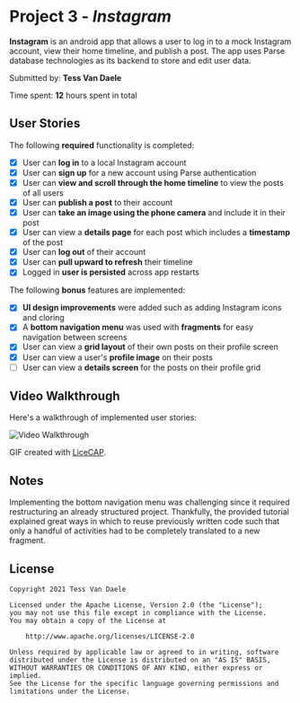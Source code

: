 # Project 3 - *Instagram*

**Instagram** is an android app that allows a user to log in to a mock Instagram account, view their home timeline, and publish a post. The app uses Parse database technologies as its backend to store and edit user data.

Submitted by: **Tess Van Daele**

Time spent: **12** hours spent in total

## User Stories

The following **required** functionality is completed:

* [x] User can **log in** to a local Instagram account
* [x] User can **sign up** for a new account using Parse authentication
* [x] User can **view and scroll through the home timeline** to view the posts of all users
* [x] User can **publish a post** to their account
* [x] User can **take an image using the phone camera** and include it in their post
* [x] User can view a **details page** for each post which includes a **timestamp** of the post
* [x] User can **log out** of their account
* [x] User can **pull upward to refresh** their timeline
* [x] Logged in **user is persisted** across app restarts

The following **bonus** features are implemented:

* [x] **UI design improvements** were added such as adding Instagram icons and cloring
* [x] A **bottom navigation menu** was used with **fragments** for easy navigation between screens
* [x] User can view a **grid layout** of their own posts on their profile screen
* [x] User can view a user's **profile image** on their posts
* [ ] User can view a **details screen** for the posts on their profile grid

## Video Walkthrough

Here's a walkthrough of implemented user stories:

<img src='InstagramDemo.gif' title='Video Walkthrough' width='' alt='Video Walkthrough' />

GIF created with [LiceCAP](https://www.cockos.com/licecap/).

## Notes

Implementing the bottom navigation menu was challenging since it required restructuring an already structured project. Thankfully, the provided tutorial 
explained great ways in which to reuse previously written code such that only a handful of activities had to be completely translated to a new fragment. 

## License

    Copyright 2021 Tess Van Daele

    Licensed under the Apache License, Version 2.0 (the "License");
    you may not use this file except in compliance with the License.
    You may obtain a copy of the License at

        http://www.apache.org/licenses/LICENSE-2.0

    Unless required by applicable law or agreed to in writing, software
    distributed under the License is distributed on an "AS IS" BASIS,
    WITHOUT WARRANTIES OR CONDITIONS OF ANY KIND, either express or implied.
    See the License for the specific language governing permissions and
    limitations under the License.
